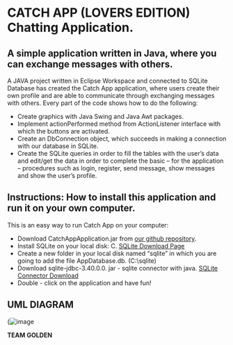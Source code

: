 # CATCH APP (LOVERS EDITION) Chatting Application.

## A simple application written in Java, where you can exchange messages with others.

A JAVA project written in Eclipse Workspace and connected to SQLite Database has created the Catch App application, where users create their own profile and are able to communicate through exchanging messages with others.
Every part of the code shows how to do the following:

*	Create graphics with Java Swing and Java Awt packages.
*	Implement actionPerformed method from ActionListener interface with which the buttons are activated. 
*	Create an DbConnection object, which succeeds in making a connection with our database in SQLite. 
*	Create the SQLite queries in order to fill the tables with the user’s data and edit/get the data in order to complete the basic – for the application – procedures such as login, register, send message, show messages and show the user’s profile. 

## Instructions: How to install this application and run it on your own computer.
This is an easy way to run Catch App on your computer:

* Download CatchAppApplication.jar from [our github repository](https://github.com/mariachrisochoou/prog2).
* Install SQLite on your local disk: C. [SQLite Download Page](https://www.sqlite.org/download.html)
*	Create a new folder in your local disk named “sqlite” in which you are going to add the file AppDatabase.db. (C:\sqlite)
*	Download sqlite-jdbc-3.40.0.0. jar - sqlite connector with java. [SQLite Connector Download](https://mvnrepository.com/artifact/org.xerial/sqlite-jdbc)
*	Double - click on the application and have fun!


## UML DIAGRAM 
(![image](https://user-images.githubusercontent.com/115397720/212983805-226a6f6e-6cb6-4cf0-8b06-5b9269d356ad.png)


**TEAM GOLDEN**
